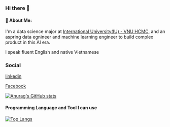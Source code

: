 ### Hi there 👋

#### 📌 About Me:



I'm a data science major at [International University(IU) - VNU HCMC](https://hcmiu.edu.vn/), and an aspring data egnineer and machine learning engineer to build complex product in this AI era.

I speak fluent English and native Vietnamese

### Social
 
[linkedin](https://www.linkedin.com/in/h%E1%BB%AFu-t%C3%ADn-chung-a31491225/)

[Facebook](https://www.facebook.com/TinChung27)


[![Anurag's GitHub stats](https://github-readme-stats.vercel.app/api?username=TinChung41)](https://github.com/anuraghazra/github-readme-stats)

#### Programming Language and Tool I can use

[![Top Langs](https://github-readme-stats.vercel.app/api/top-langs/?username=TinChung41&layout=donut-vertical)](https://github.com/anuraghazra/github-readme-stats)
